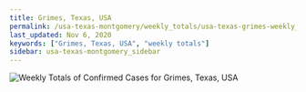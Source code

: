 ```yaml
---
title: Grimes, Texas, USA
permalink: /usa-texas-montgomery/weekly_totals/usa-texas-grimes-weekly_totals.html
last_updated: Nov 6, 2020
keywords: ["Grimes, Texas, USA", "weekly totals"]
sidebar: usa-texas-montgomery_sidebar
---
```


![Weekly Totals of Confirmed Cases for Grimes, Texas, USA](/covid_tracker/images/graphs/usa-texas-grimes-weekly_totals_graph.png)
